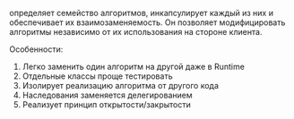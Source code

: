 определяет семейство алгоритмов, инкапсулирует каждый из них и обеспечивает их взаимозаменяемость. Он позволяет модифицировать алгоритмы независимо от их использования на стороне клиента.

Особенности:
1. Легко заменить один алгоритм на другой даже в Runtime
2. Отдельные классы проще тестировать
3. Изолирует реализацию алгоритма от другого кода
4. Наследования заменяется делегированием
5. Реализует принцип открытости/закрытости